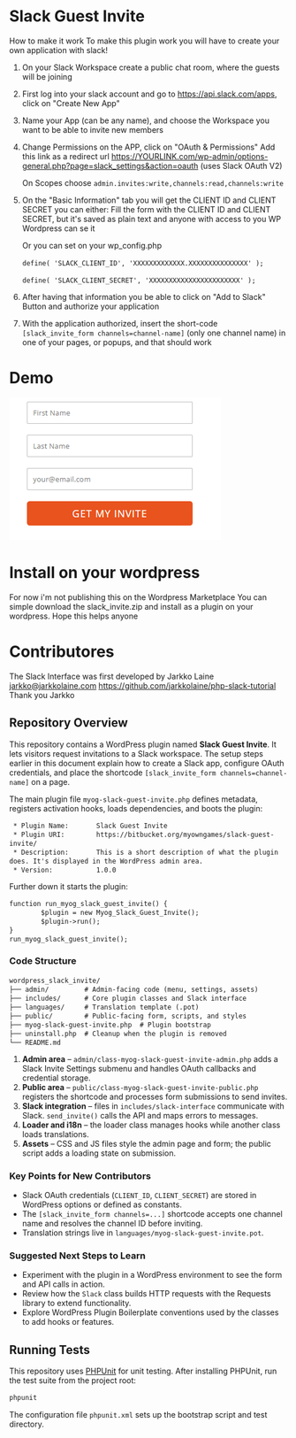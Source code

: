 # Slack Guest Invite
How to make it work
To make this plugin work you will have to create your own application with slack!

1. On your Slack Workspace create a public chat room, where the guests will be joining
2. First log into your slack account and go to https://api.slack.com/apps, click on "Create New App"
3. Name your App (can be any name), and choose the Workspace you want to be able to invite new members
4. Change Permissions on the APP, click on "OAuth & Permissions"
    Add this link as a redirect url
    https://YOURLINK.com/wp-admin/options-general.php?page=slack_settings&action=oauth
    (uses Slack OAuth V2)

    On Scopes choose
    `admin.invites:write,channels:read,channels:write`

5. On the "Basic Information" tab you will get the CLIENT ID and CLIENT SECRET you can either:
    Fill the form with the CLIENT ID and CLIENT SECRET, but it's saved as plain text and anyone with access to you WP Wordpress can se it

    Or you can set on your wp_config.php

    `define( 'SLACK_CLIENT_ID', 'XXXXXXXXXXXXX.XXXXXXXXXXXXXXX' );`

    `define( 'SLACK_CLIENT_SECRET', 'XXXXXXXXXXXXXXXXXXXXXXX' );`
    
6. After having that information you be able to click on "Add to Slack" Button and authorize your application
7. With the application authorized, insert the short-code `[slack_invite_form channels=channel-name]` (only one channel name) in one of your pages, or popups, and that should work

# Demo
![Invite demo](/invite_demo.png)

# Install on your wordpress
For now i'm not publishing this on the Wordpress Marketplace 
You can simple download the slack_invite.zip and install as a plugin on your wordpress.
Hope this helps anyone
# Contributores 
The Slack Interface was first developed by Jarkko Laine <jarkko@jarkkolaine.com>
https://github.com/jarkkolaine/php-slack-tutorial
Thank you Jarkko



## Repository Overview
This repository contains a WordPress plugin named **Slack Guest Invite**. It lets visitors request invitations to a Slack workspace. The setup steps earlier in this document explain how to create a Slack app, configure OAuth credentials, and place the shortcode `[slack_invite_form channels=channel-name]` on a page.

The main plugin file `myog-slack-guest-invite.php` defines metadata, registers activation hooks, loads dependencies, and boots the plugin:

```
 * Plugin Name:       Slack Guest Invite
 * Plugin URI:        https://bitbucket.org/myowngames/slack-guest-invite/
 * Description:       This is a short description of what the plugin does. It's displayed in the WordPress admin area.
 * Version:           1.0.0
```

Further down it starts the plugin:

```
function run_myog_slack_guest_invite() {
        $plugin = new Myog_Slack_Guest_Invite();
        $plugin->run();
}
run_myog_slack_guest_invite();
```

### Code Structure

```
wordpress_slack_invite/
├── admin/         # Admin-facing code (menu, settings, assets)
├── includes/      # Core plugin classes and Slack interface
├── languages/     # Translation template (.pot)
├── public/        # Public-facing form, scripts, and styles
├── myog-slack-guest-invite.php  # Plugin bootstrap
├── uninstall.php  # Cleanup when the plugin is removed
└── README.md
```

1. **Admin area** – `admin/class-myog-slack-guest-invite-admin.php` adds a Slack Invite Settings submenu and handles OAuth callbacks and credential storage.
2. **Public area** – `public/class-myog-slack-guest-invite-public.php` registers the shortcode and processes form submissions to send invites.
3. **Slack integration** – files in `includes/slack-interface` communicate with Slack. `send_invite()` calls the API and maps errors to messages.
4. **Loader and i18n** – the loader class manages hooks while another class loads translations.
5. **Assets** – CSS and JS files style the admin page and form; the public script adds a loading state on submission.

### Key Points for New Contributors

- Slack OAuth credentials (`CLIENT_ID`, `CLIENT_SECRET`) are stored in WordPress options or defined as constants.
- The `[slack_invite_form channels=...]` shortcode accepts one channel name and resolves the channel ID before inviting.
- Translation strings live in `languages/myog-slack-guest-invite.pot`.

### Suggested Next Steps to Learn

- Experiment with the plugin in a WordPress environment to see the form and API calls in action.
- Review how the `Slack` class builds HTTP requests with the Requests library to extend functionality.
- Explore WordPress Plugin Boilerplate conventions used by the classes to add hooks or features.

## Running Tests

This repository uses [PHPUnit](https://phpunit.de/) for unit testing. After installing PHPUnit, run the test suite from the project root:

```bash
phpunit
```

The configuration file `phpunit.xml` sets up the bootstrap script and test directory.
